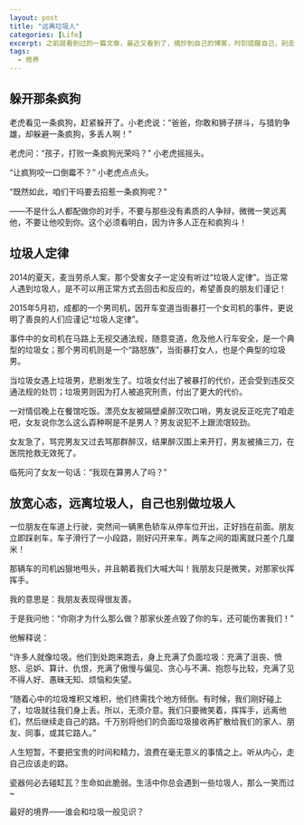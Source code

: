 ```yaml
---
layout: post
title: "远离垃圾人"
categories: [Life]
excerpt: 之前就看到过的一篇文章，最近又看到了，摘抄到自己的博客，时刻提醒自己，别走歪了.
tags:
  - 修养
---
```



## 躲开那条疯狗

老虎看见一条疯狗，赶紧躲开了。小老虎说：“爸爸，你敢和狮子拼斗，与猎豹争雄，却躲避一条疯狗，多丢人啊！”

老虎问：“孩子，打败一条疯狗光荣吗？” 小老虎摇摇头。

“让疯狗咬一口倒霉不？” 小老虎点点头。

“既然如此，咱们干吗要去招惹一条疯狗呢？”

——不是什么人都配做你的对手，不要与那些没有素质的人争辩，微微一笑远离他，不要让他咬到你。这个必须看明白，因为许多人正在和疯狗斗！


## 垃圾人定律

2014的夏天，麦当劳杀人案，那个受害女子一定没有听过“垃圾人定律”。当正常人遇到垃圾人，是不可以用正常方式去回击和反应的，希望善良的朋友们谨记！

2015年5月初，成都的一个男司机，因开车变道当街暴打一个女司机的事件，更说明了善良的人们应谨记“垃圾人定律”。

事件中的女司机在马路上无视交通法规，随意变道，危及他人行车安全，是一个典型的垃圾女；那个男司机则是一个“路怒族”，当街暴打女人，也是个典型的垃圾男。

当垃圾女遇上垃圾男，悲剧发生了。垃圾女付出了被暴打的代价，还会受到违反交通法规的处罚；垃圾男则因为打人被追究刑责，付出了更大的代价。

一对情侣晚上在餐馆吃饭。漂亮女友被隔壁桌醉汉吹口哨，男友说反正吃完了咱走吧，女友说你怎么这么孬种啊是不是男人？男友说犯不上跟流氓较劲。

女友急了，骂完男友又过去骂那群醉汉，结果醉汉围上来开打，男友被捅三刀，在医院抢救无效死了。

临死问了女友一句话：“我现在算男人了吗？”


## 放宽心态，远离垃圾人，自己也别做垃圾人

一位朋友在车道上行驶，突然间一辆黑色轿车从停车位开出，正好挡在前面。朋友立即踩剎车，车子滑行了一小段路，刚好闪开来车，两车之间的距离就只差个几厘米！

那辆车的司机凶狠地甩头，并且朝着我们大喊大叫！我朋友只是微笑，对那家伙挥挥手。

我的意思是：我朋友表现得很友善。

于是我问他：“你刚才为什么那么做？那家伙差点毁了你的车，还可能伤害我们！”

他解释说：

“许多人就像垃圾。他们到处跑来跑去，身上充满了负面垃圾：充满了沮丧、愤怒、忌妒、算计、仇恨，充满了傲慢与偏见、贪心与不满、抱怨与比较，充满了见不得人好、愚昧无知、烦恼和失望。

“随着心中的垃圾堆积又堆积，他们终需找个地方倾倒。有时候，我们刚好碰上了，垃圾就往我们身上丢。所以，无须介意。我们只要微笑着，挥挥手，远离他们，然后继续走自己的路。千万别将他们的负面垃圾接收再扩散给我们的家人、朋友、同事，或其它路人。”


人生短暂，不要把宝贵的时间和精力，浪费在毫无意义的事情之上。听从内心，走自己应该走的路。

瓷器何必去碰缸瓦？生命如此脆弱。生活中你总会遇到一些垃圾人，那么一笑而过~

最好的境界——谁会和垃圾一般见识？
